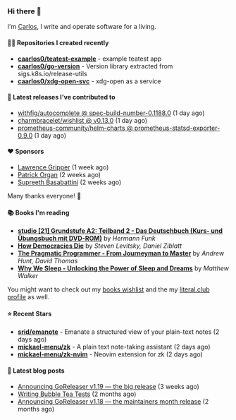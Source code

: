 ### Hi there 👋

I'm [Carlos](https://caarlos0.dev), I write and operate software for a living.

#### 👨‍💻 Repositories I created recently
- **[caarlos0/teatest-example](https://github.com/caarlos0/teatest-example)** - example teatest app
- **[caarlos0/go-version](https://github.com/caarlos0/go-version)** - Version library extracted from sigs.k8s.io/release-utils
- **[caarlos0/xdg-open-svc](https://github.com/caarlos0/xdg-open-svc)** - xdg-open as a service

#### 🚀 Latest releases I've contributed to


- [withfig/autocomplete @ spec-build-number-0.1188.0](https://github.com/withfig/autocomplete/releases/tag/spec-build-number-0.1188.0) (1 day ago)
- [charmbracelet/wishlist @ v0.13.0](https://github.com/charmbracelet/wishlist/releases/tag/v0.13.0) (1 day ago)
- [prometheus-community/helm-charts @ prometheus-statsd-exporter-0.9.0](https://github.com/prometheus-community/helm-charts/releases/tag/prometheus-statsd-exporter-0.9.0) (1 day ago)

#### ❤️ Sponsors
- [Lawrence Gripper](https://github.com/lawrencegripper) (1 week ago)
- [Patrick Organ](https://github.com/patinthehat) (2 weeks ago)
- [Supreeth Basabattini](https://github.com/supreeth7) (2 weeks ago)

Many thanks everyone! 🙏

#### 📚 Books I'm reading
- **[studio [21] Grundstufe A2: Teilband 2 - Das Deutschbuch (Kurs- und Übungsbuch mit DVD-ROM)](https://literal.club/caarlos0/book/hermann-funk-studio-21-grundstufe-a2-teilband-2-das-deutschbuch-kurs-und-ubungsbuch-mit-dvd-rom-9zuoy)** by _Hermann Funk_
- **[How Democracies Die](https://literal.club/caarlos0/book/how-democracies-die-5395k)** by _Steven Levitsky, Daniel Ziblatt_
- **[The Pragmatic Programmer - From Journeyman to Master](https://literal.club/caarlos0/book/andrew-hunt-david-thomas-the-pragmatic-programmer-7eoqj)** by _Andrew Hunt, David Thomas_
- **[Why We Sleep - Unlocking the Power of Sleep and Dreams](https://literal.club/caarlos0/book/why-we-sleep-nq5c9)** by _Matthew Walker_

You might want to check out my [books
wishlist](https://www.amazon.com.br/hz/wishlist/ls/EB8P7VS717SV) and the my
[literal.club profile](https://literal.club/caarlos0) as well.

#### ⭐ Recent Stars
- **[srid/emanote](https://github.com/srid/emanote)** - Emanate a structured view of your plain-text notes (2 days ago)
- **[mickael-menu/zk](https://github.com/mickael-menu/zk)** - A plain text note-taking assistant (2 days ago)
- **[mickael-menu/zk-nvim](https://github.com/mickael-menu/zk-nvim)** - Neovim extension for zk (2 days ago)

#### 📄 Latest blog posts
- [Announcing GoReleaser v1.19 — the big release](https://carlosbecker.com/posts/goreleaser-v1.19/) (3 weeks ago)
- [Writing Bubble Tea Tests](https://carlosbecker.com/posts/teatest/) (2 months ago)
- [Announcing GoReleaser v1.18 — the maintainers month release](https://carlosbecker.com/posts/goreleaser-v1.18/) (2 months ago)
